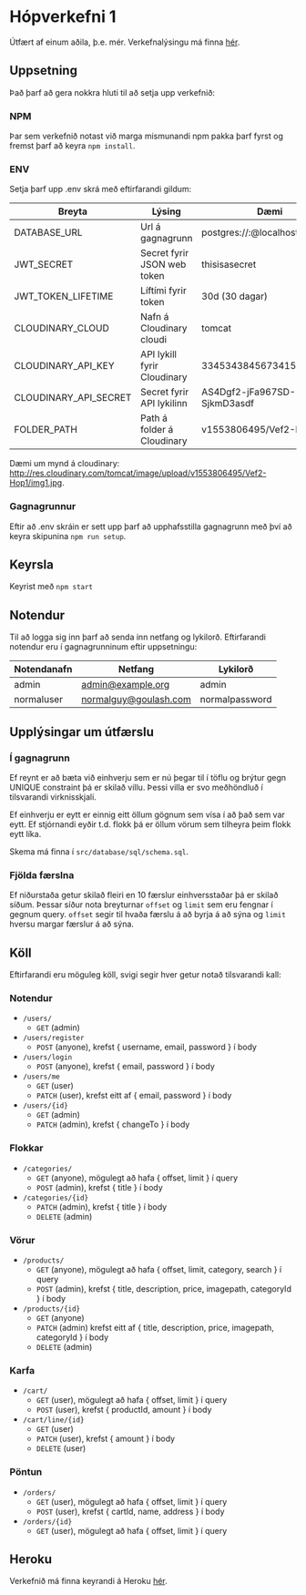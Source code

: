 # Hópverkefni 1

Útfært af einum aðila, þ.e. mér. Verkefnalýsingu má finna [hér](https://github.com/vefforritun/vef2-2019-h1).

## Uppsetning

Það þarf að gera nokkra hluti til að setja upp verkefnið:

### NPM
Þar sem verkefnið notast við marga mismunandi npm pakka þarf fyrst og fremst þarf að keyra `npm install`.

### ENV

Setja þarf upp .env skrá með eftirfarandi gildum:

| Breyta                | Lýsing                      | Dæmi                            |
| --------------------- | --------------------------- | ------------------------------  |
| DATABASE_URL          | Url á gagnagrunn            | postgres://:@localhost/example  |
| JWT_SECRET            | Secret fyrir JSON web token | thisisasecret                   |
| JWT_TOKEN_LIFETIME    | Líftími fyrir token         | 30d (30 dagar)                  |
| CLOUDINARY_CLOUD      | Nafn á Cloudinary cloudi    | tomcat                          |
| CLOUDINARY_API_KEY    | API lykill fyrir Cloudinary | 33453438456734154               |
| CLOUDINARY_API_SECRET | Secret fyrir API lykilinn   | AS4Dgf2-jFa967SD-SjkmD3asdf     |
| FOLDER_PATH           | Path á folder á Cloudinary  | v1553806495/Vef2-Hop1/          |

Dæmi um mynd á cloudinary: http://res.cloudinary.com/tomcat/image/upload/v1553806495/Vef2-Hop1/img1.jpg.

### Gagnagrunnur

Eftir að .env skráin er sett upp þarf að upphafsstilla gagnagrunn með því að keyra skipunina `npm run setup`.

## Keyrsla

Keyrist með `npm start`

## Notendur

Til að logga sig inn þarf að senda inn netfang og lykilorð. Eftirfarandi notendur eru í gagnagrunninum eftir uppsetningu:

| Notendanafn   | Netfang               | Lykilorð         |
| ------------- | --------------------- | ---------------  |
| admin         | admin@example.org     | admin            |
| normaluser    | normalguy@goulash.com | normalpassword   |

## Upplýsingar um útfærslu

### Í gagnagrunn

Ef reynt er að bæta við einhverju sem er nú þegar til í töflu og brýtur gegn UNIQUE constraint þá er skilað villu. Þessi villa er svo meðhöndluð í tilsvarandi virknisskjali.

Ef einhverju er eytt er einnig eitt öllum gögnum sem vísa í að það sem var eytt. Ef stjórnandi eyðir t.d. flokk þá er öllum vörum sem tilheyra þeim flokk eytt líka.

Skema má finna í `src/database/sql/schema.sql`.

### Fjölda færslna

Ef niðurstaða getur skilað fleiri en 10 færslur einhversstaðar þá er skilað síðum. Þessar síður nota breyturnar `offset` og `limit` sem eru fengnar í gegnum query. `offset` segir til hvaða færslu á að byrja á að sýna og `limit` hversu margar færslur á að sýna.

## Köll

Eftirfarandi eru möguleg köll, svigi segir hver getur notað tilsvarandi kall: 

### Notendur
* `/users/`
  * `GET` (admin)
* `/users/register`
  * `POST` (anyone), krefst { username, email, password } í body
* `/users/login`
  * `POST` (anyone), krefst { email, password } í body
* `/users/me`
  * `GET` (user)
  * `PATCH` (user), krefst eitt af { email, password } í body
* `/users/{id}`
  * `GET` (admin)
  * `PATCH` (admin), krefst { changeTo } í body

### Flokkar
* `/categories/`
  * `GET` (anyone), mögulegt að hafa { offset, limit } í query
  * `POST` (admin), krefst { title } í body
* `/categories/{id}`
  * `PATCH` (admin), krefst { title } í body
  * `DELETE` (admin)

### Vörur
* `/products/`
  * `GET` (anyone), mögulegt að hafa { offset, limit, category, search } í query
  * `POST` (admin), krefst { title, description, price, imagepath, categoryId } í body
* `/products/{id}`
  * `GET` (anyone)
  * `PATCH` (admin) krefst eitt af { title, description, price, imagepath, categoryId } í body
  * `DELETE` (admin)

### Karfa
* `/cart/`
  * `GET` (user), mögulegt að hafa { offset, limit } í query
  * `POST` (user), krefst { productId, amount } í body
* `/cart/line/{id}`
  * `GET` (user)
  * `PATCH` (user), krefst { amount } í body
  * `DELETE` (user)

### Pöntun
* `/orders/`
  * `GET` (user), mögulegt að hafa { offset, limit } í query
  * `POST` (user), krefst { cartId, name, address } í body
* `/orders/{id}`
  * `GET` (user), mögulegt að hafa { offset, limit } í query

## Heroku

Verkefnið má finna keyrandi á Heroku [hér](https://vefforritun-hop1.herokuapp.com/).